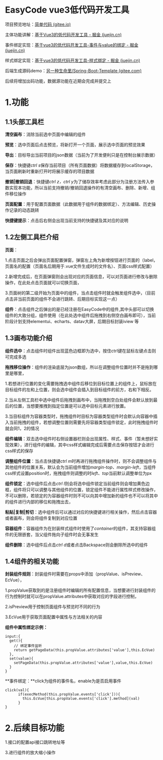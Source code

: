 # EasyCode vue3低代码开发工具

项目预览地址：[简单代码 (gitee.io)](https://xxt2286621910.gitee.io/easy-code/)

主体功能讲解：[基于Vue3的低代码开发工具 - 掘金 (juejin.cn)](https://juejin.cn/post/7257873231381708857)

事件绑定实现：[基于vue3的低代码开发工具-事件与value的绑定 - 掘金 (juejin.cn)](https://juejin.cn/post/7258165891279339575)

样式绑定实现：[基于vue3的低代码开发工具-样式绑定 - 掘金 (juejin.cn)](https://juejin.cn/post/7257894053902647353)

后端生成源码demo：[另一种生命里/Spring-Boot-Template (gitee.com)](https://gitee.com/xxt2286621910/Spring-Boot-Template)

后续将增加出码功能，数据源功能在近期会完成并提交上

# 1.功能

## 1.1头部工具栏

**清空画布**：消除当前选中页面中编辑的组件

**预览**：选中页面后点击预览，将新打开一个页面，展示选中页面的预览效果

**导出**：目标导出当前项目的json数据（当前为了开发便利只是在控制台展示数据）

**保存**：快捷键*ctrl s*保存当前项目（所有页面数据）将数据缓存到localStorage，当页面刷新时重新打开时将展示缓存的项目数据

**撤销|撤销回退**：快捷键*ctrl z，ctrl y*为了储存效率考虑此部分为注册方法传入参数实现本功能，所以当前支持撤销/撤销回退操作的有清空画布、删除、新增、组件移位操作

**页面配置**：用于配置页面数据（此数据用于组件的数据绑定）、方法编辑、历史操作记录的动态跳转

**快捷键提示**：点击后右侧会出现当前支持的快捷键及其对应的说明

## 1.2左侧工具栏介绍

**页面**：

1.点击页面之后会弹出页面配置弹窗，弹窗左上角为新增按钮进行页面的（label，页面名的配置（页面名后期用于.vue文件生成时的文件名）、页面css样式配置）

2.新增完成后，在页面弹窗则会出现对应的页面信息，可以对页面进行修改与删除操作，在此处点击页面就可以切换页面，

3.页面树的第二级开始为页面中的组件，当点击组件时就会触发组件选中，（目前点击非当前页面的组件不会进行跳转、后期目标实现这一点）

**组件**：点击组件之后弹出的是已经注册在EasyCode中的组件,其中头部可以切换组件的大致分组，组件使用（在此处选中组件后拖拽到右侧空白画布即可），当前阶段计划支持elementui、echarts、datav大屏，后期目标封装iview 等

## 1.3画布功能介绍

**组件选中**：点击组件时组件出现蓝色边框即为选中，按住ctrl键在鼠标左键点击则可完成多选

**拖拽移位操作**：组件的渲染底层为json数组，所以在调整组件位置时并不是拖到哪里是哪里，

1.若想进行位置的变化需要拖拽选中组件后移位到目标位置上的组件上，鼠标放在目标组件的左和上位置，则会选中组件会插入到目标组件的前方，右和下相反。

2.当从左侧工具栏中选中组件后拖拽到画布中，当拖拽到空白处组件会默认放到最后的位置，当想要推拽到指定位置是可以选中目标元素进行放置。

3.当目标组件为容器类型时，拖拽组件时目标为容器类型组件时会默认向容器中插入当前拖拽的组件，若想调整位置则需要先将容器类型组件锁定，此时拖拽组件时就会同1，2的情况

**组件编辑**：双击选中组件时右侧设置器栏则会出现属性、样式、事件（暂未想好实现效果），进行组件的编辑，其中css样式编辑完成后需要点击保存按钮才会进行css样式的保存

**调整组件位置**：当点击快捷键*ctrl m*时再进行拖拽组件操作时，则不会调整组件与其他组件的位置关系，默认会为当前组件增加*margin-top、margin-left*，当组件css样式设置position时，拖拽组件则调整的时*left、top*当前默认调整单位为px

**组件锁定**：选中组件后点击*ctrl l*则会将选中组件锁定当前组件则会增加黄色边框，组件将只可以调整与其他组件的位置，锁定组件不能进行属性样式修改操作，不可以删除，若锁定的为容器组件时则不可以向其中增加新的组件也不可以将其中的组件进行内部的移位和拖拽出去，

**粘贴|复制|剪切**：选中组件后可以通过对应的快捷键进行相关操作，然后点击容器或者画布，则会将组件复制到对应位置

**容器组件**：容器组件为在封装样式组件时使用了*container*的组件，其支持容器组件的无限嵌套，当父组件拖向子组件时会无事发生

**组件删除**：选中组件后点击*ctrl d*或者点击Backspace则会删除所选中的组件

## **1.4组件的相关功能**

**封装组件规则**：封装组件时需要在props中添加（propValue、isPreview、EcVue），

1.propValue获取到的是注册组件时编辑的所有配置信息，当想要进行封装组件的行为控制时就可以在propValue.attributes中获取对应的字段进行控制，

2.isPreview用于控制页面组件与预览时不同的行为

3.EcVue用于获取页面配置中属性与方法相关的内容

**组件中属性绑定示例：**

    input:{
      get(){
        // 绑定事件监听
        return getPageData(this.propValue.attributes['value'],this.EcVue)
      },
      set(value){
        setPageData(this.propValue.attributes['value'],value,this.EcVue)
      }
    }

**事件绑定：**click为组件的事件名，enable为是否启用事件

```
click(val){
      if(execMethod(this.propValue.events['click'])){
        this.EcVue[this.propValue.events['click'].method](val)
      }
}
```



# 2.后续目标功能

1.接口的配置api接口跳转地址等

3.进行组件的放大缩小操作

